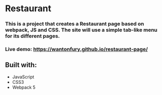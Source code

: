 # Restaurant

### This is a project that creates a Restaurant page based on webpack, JS and CSS. The site will use a simple tab-like menu for its different pages.

### Live demo: https://wantonfury.github.io/restaurant-page/

## Built with:
- JavaScript
- CSS3
- Webpack 5
